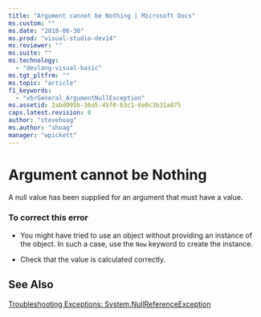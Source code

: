 ```yaml
---
title: "Argument cannot be Nothing | Microsoft Docs"
ms.custom: ""
ms.date: "2018-06-30"
ms.prod: "visual-studio-dev14"
ms.reviewer: ""
ms.suite: ""
ms.technology: 
  - "devlang-visual-basic"
ms.tgt_pltfrm: ""
ms.topic: "article"
f1_keywords: 
  - "vbrGeneral_ArgumentNullException"
ms.assetid: 2abd995b-36a5-45f0-b3c1-6e0c3b31a875
caps.latest.revision: 8
author: "stevehoag"
ms.author: "shoag"
manager: "wpickett"
---
```

# Argument cannot be Nothing
A null value has been supplied for an argument that must have a value.  
  
### To correct this error  
  
-   You might have tried to use an object without providing an instance of the object. In such a case, use the `New` keyword to create the instance.  
  
-   Check that the value is calculated correctly.  
  
## See Also  
 [Troubleshooting Exceptions: System.NullReferenceException](../misc/troubleshooting-exceptions-system-nullreferenceexception.md)